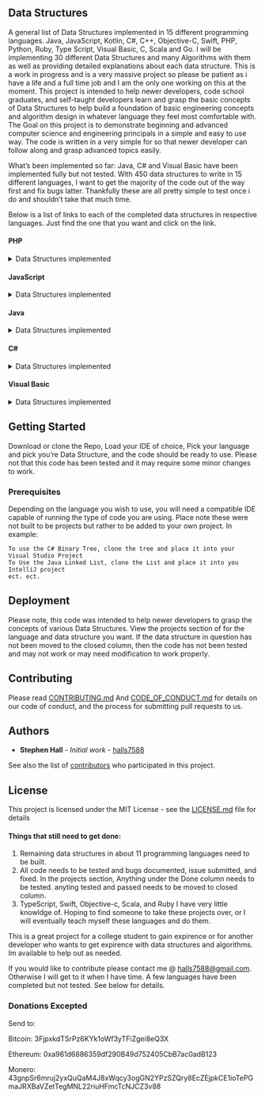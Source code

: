 ## Data Structures
A general list of Data Structures implemented in 15 different programming languages. Java, JavaScript, Kotlin, C#, C++, Objective-C, Swift, PHP, Python, Ruby, Type Script, Visual Basic, C, Scala and Go. I will be implementing 30 different Data Structures and many Algorithms with them as well as providing detailed explanations about each data structure. This is a work in progress and is a very massive project so please be patient as i have a life and a full time job and I am the only one working on this at the moment.
This project is intended to help newer developers, code school graduates, and self-taught developers learn and grasp the basic concepts of Data Structures to help build a foundation of basic engineering concepts and algorithm design in whatever language they feel most comfortable with. The Goal on this project is to demonstrate beginning and advanced computer science and engineering principals in a simple and easy to use way. The code is written in a very simple for so that newer developer can follow along and grasp advanced topics easily.

What’s been implemented so far: Java, C# and Visual Basic have been implemented fully but not tested. With 450 data structures to write in 15 different languages, I want to get the majority of the code out of the way first and fix bugs latter. Thankfully these are all pretty simple to test once i do and shouldn’t take that much time.

Below is a list of links to each of the completed data structures in respective languages. Just find the one that you want and click on the link.


#### PHP

<details>
  <summary>Data Structures implemented</summary>
  
  ##### Arrays
  
  [Circular Array in PHP](https://github.com/halls7588/Data_Structures_in_15_Languages/blob/master/PHP/Arrays/CircularArray/CircularArray.php)
  
  ##### Lists
  
  [Doubly Linked List in PHP](https://github.com/halls7588/Data_Structures_in_15_Languages/blob/master/PHP/Lists/Doubly_Linked_List/DoublyLinkedList.php)
  
  [Linked List in PHP](https://github.com/halls7588/Data_Structures_in_15_Languages/blob/master/PHP/Lists/LinkedList/LinkedList.php)
  
  ##### Trees
  
  [Binary Tree in PHP](https://github.com/halls7588/Data_Structures_in_15_Languages/blob/master/PHP/Trees/BinaryTree.php)
  
  ##### Stacks
  
  [Arrayed Stack in PHP](https://github.com/halls7588/Data_Structures_in_15_Languages/blob/master/PHP/Stacks/ArrayedStack/ArrayedStack.php)
  
  [Linked Stack in PHP](https://github.com/halls7588/Data_Structures_in_15_Languages/blob/master/PHP/Stacks/LinkedStack/LinkedStack.php)
  
  ##### Queues
  
  [Arrayed Queue in PHP](https://github.com/halls7588/Data_Structures_in_15_Languages/blob/master/PHP/Queue/Arrayed_Queues/ArrayedQueue.php)
  
  [Linked Queue in PHP](https://github.com/halls7588/Data_Structures_in_15_Languages/blob/master/PHP/Queue/Linked_Queue/Linked_Queue/LinkedQueue.php)  
  
  ##### Heaps
  
  ##### Hashtabels
  
  ##### Graphs
</details>

#### JavaScript

<details>
  <summary>Data Structures implemented</summary>
  
  ##### Arrays 
  
  [Circular Array in JavaScript](https://github.com/halls7588/Data_Structures_in_15_Languages/blob/master/JavaScript/Arrays/CircularArray/CircularArray.js)
  
  [ArrayList in JavaScript](https://github.com/halls7588/Data_Structures_in_15_Languages/blob/master/JavaScript/Arrays/ArrayList/ArrayList.js)
  
  ##### Lists
  
  [Doubly Linked List in JavaScript](https://github.com/halls7588/Data_Structures_in_15_Languages/blob/master/JavaScript/Lists/Doubly_Linked_List/DoublyLinkedList.js)
  
  [Linked List in JavaScript](https://github.com/halls7588/Data_Structures_in_15_Languages/blob/master/JavaScript/Lists/Linked_List/LinkedList.js)
  
  ##### Trees
  
  [Binary Tree in JavaScript](https://github.com/halls7588/Data_Structures_in_15_Languages/blob/master/JavaScript/Trees/Binary_Tree/BinaryTree.js)
  
  [AVL Tree in JavaScript](https://github.com/halls7588/Data_Structures_in_15_Languages/blob/master/JavaScript/Trees/AVL_Tree/AVLTree.js)
    
  [Red Black Tree in JavaScript](https://github.com/halls7588/Data_Structures_in_15_Languages/blob/master/JavaScript/Trees/Red_Black_Tree/RedBlackTree.js)
  
  ##### Stacks
  
  [Arrayed Stack in JavaScript](https://github.com/halls7588/Data_Structures_in_15_Languages/blob/master/JavaScript/Stacks/Arrayed_Stack/Arrayed_Stack.js)
  
  [Linked Stack in JavaScript](https://github.com/halls7588/Data_Structures_in_15_Languages/blob/master/JavaScript/Stacks/Stack_Linked/LinkedStack.js)
  
  ##### Queues
  
  [Arrayed Queue in JavaScript](https://github.com/halls7588/Data_Structures_in_15_Languages/tree/master/JavaScript/Queues/ArrayedQueue)
  
  [Linked Queue in JavaScript](https://github.com/halls7588/Data_Structures_in_15_Languages/blob/master/JavaScript/Queues/LinkedQueue/LinkedQueue.js) 
  
  ##### Heaps
  
  ##### Hashtabels
  
  ##### Graphs
</details>

#### Java

<details>
  <summary>Data Structures implemented</summary>
  
  ##### Arrays
  
  [Circular Array in Java](https://github.com/halls7588/Data_Structures_in_15_Languages/blob/master/Java/Arrays/CircularArray/CircularArray.java)
  
  [ArrayList in Java](https://github.com/halls7588/Data_Structures_in_15_Languages/blob/master/Java/Arrays/ArrayList/ArrayList.java)
  
  [Arrayed Set in Java](https://github.com/halls7588/Data_Structures_in_15_Languages/blob/master/Java/Arrays/ArrayedSet/ArrayedSet.java)
  
  [Associative Array in Java](https://github.com/halls7588/Data_Structures_in_15_Languages/blob/master/Java/Arrays/AssociativeArray/AssociativeArray.java)
  
  [Sorted Array in Java](https://github.com/halls7588/Data_Structures_in_15_Languages/blob/master/Java/Arrays/Sorted_Array/SortedArray.java)
  
  ##### Lists
  
  [Doubly Linked List in Java](https://github.com/halls7588/Data_Structures_in_15_Languages/blob/master/Java/Lists/Doubly_Linked_List/DoublyLinkedList.java)
  
  [Linked List in Java](https://github.com/halls7588/Data_Structures_in_15_Languages/blob/master/Java/Lists/Linked_List/LinkedList.java)
  
  [Skip List in Java](https://github.com/halls7588/Data_Structures_in_15_Languages/blob/master/Java/Lists/Skip_List/SkipList.java)
  
  [Linked Set in Java](https://github.com/halls7588/Data_Structures_in_15_Languages/blob/master/Java/Lists/LinkedSet/LinkedSet.java)
  
  ##### Trees
  
  [Binary Tree in Java](https://github.com/halls7588/Data_Structures_in_15_Languages/blob/master/Java/Trees/Binary_Tree/BinaryTree.java)
  
  [B-Tree in Java](https://github.com/halls7588/Data_Structures_in_15_Languages/blob/master/Java/Trees/BTree/BTree.java)
  
  [Self Balancing Binary Tree in Java](https://github.com/halls7588/Data_Structures_in_15_Languages/blob/master/Java/Trees/SelfBalancingBinaryTree/SelfBalancingBinaryTree.java)
  
  [Splay Tree in Java](https://github.com/halls7588/Data_Structures_in_15_Languages/blob/master/Java/Trees/SplayTree/SplayTree.java)
  
  [Red Black Tree in Java](https://github.com/halls7588/Data_Structures_in_15_Languages/blob/master/Java/Trees/RedBlackTree/RedBlackTree.java)
  
  [AVL Tree in Java](https://github.com/halls7588/Data_Structures_in_15_Languages/blob/master/Java/Trees/AVL_Tree/AVLTree.java)
  
  ##### Stacks
  
  [Arrayed Stack in Java](https://github.com/halls7588/Data_Structures_in_15_Languages/blob/master/Java/Stacks/Arrayed_Stack/ArrayedStack.java)
  
  [Circular Stack in Java](https://github.com/halls7588/Data_Structures_in_15_Languages/blob/master/Java/Stacks/CircularStack/CricularStack.java)
  
  [Linked Stack in Java](https://github.com/halls7588/Data_Structures_in_15_Languages/blob/master/Java/Stacks/Linked_Stack/LinkedStack.java)
  
  ##### Queues
  
  [Arrayed Queue in Java](https://github.com/halls7588/Data_Structures_in_15_Languages/blob/master/Java/Queues/Arrayed_Queue/ArrayedQueue.java)
  
  [Priority Queue in Java](https://github.com/halls7588/Data_Structures_in_15_Languages/blob/master/Java/Queues/PriorityQueue/PriorityQueue.java)
  
  [Circular Queue in Java](https://github.com/halls7588/Data_Structures_in_15_Languages/blob/master/Java/Queues/CircularQueue/CricularQueue.java)
  
  [Deque in Java](https://github.com/halls7588/Data_Structures_in_15_Languages/blob/master/Java/Queues/Deque/Deque.java)
  
  [Linked Queue in Java](https://github.com/halls7588/Data_Structures_in_15_Languages/blob/master/Java/Queues/Linked_Queue/LinkedQueue.java) 
  
  ##### Heaps
  
  [Linked Heap in Java](https://github.com/halls7588/Data_Structures_in_15_Languages/blob/master/Java/Heaps/LinkedHeap/LinkedHeap.java) 
  
  [Arrayed Heap in Java](https://github.com/halls7588/Data_Structures_in_15_Languages/blob/master/Java/Heaps/ArrayedHeap/ArrayedHeap.java)
  
  [Heap Sort in Java](https://github.com/halls7588/Data_Structures_in_15_Languages/blob/master/Java/Heaps/HeapSort/HeapSort.java) 
  
  ##### Hashtabels
  
  [Hashset in Java](https://github.com/halls7588/Data_Structures_in_15_Languages/blob/master/Java/Hashtables/HashSet/HashSet.java) 
  
  [Hashtabel in Java](https://github.com/halls7588/Data_Structures_in_15_Languages/blob/master/Java/Hashtables/HashTable/Hashtable.java) 
  
  ##### Graphs
  
  [Undirected Graph in Java](https://github.com/halls7588/Data_Structures_in_15_Languages/blob/master/Java/Graphs/UndirectedGraph/UndirectedGraph.java)
  
  [Directed Graph in Java](https://github.com/halls7588/Data_Structures_in_15_Languages/blob/master/Java/Graphs/DirectedGraph/DirectedGraph.java) 
</details>

#### C#

<details>
  <summary>Data Structures implemented</summary>
  
  ##### Arrays
  
   [Circular Array in C#](https://github.com/halls7588/Data_Structures_in_15_Languages/blob/master/C%23/Arrays/CircularArray/CirculayArray.cs)
  
  [ArrayList in C#](https://github.com/halls7588/Data_Structures_in_15_Languages/blob/master/C%23/Arrays/ArrayList/ArrayList.cs)
  
  [Arrayed Set in C#](https://github.com/halls7588/Data_Structures_in_15_Languages/blob/master/C%23/Arrays/ArrayedSet/ArrayedSet.cs)
  
  [Associative Array in C#](https://github.com/halls7588/Data_Structures_in_15_Languages/blob/master/C%23/Arrays/AssociativeArray/AssociativeArray.cs)
  
  [Sorted Array in C#](https://github.com/halls7588/Data_Structures_in_15_Languages/blob/master/C%23/Arrays/SortedArray/SortedArray.cs)
  
  ##### Lists
  
  [Doubly Linked List in C#](https://github.com/halls7588/Data_Structures_in_15_Languages/blob/master/C%23/Lists/DoublyLinkedList/DoublyLinkedList.cs)
  
  [Linked List in C#](https://github.com/halls7588/Data_Structures_in_15_Languages/blob/master/C%23/Lists/Linked_List/LinkedList.cs)
  
  [Skip List in C#](https://github.com/halls7588/Data_Structures_in_15_Languages/blob/master/C%23/Lists/SkipList/SkipList.cs)
  
  [Linked Set in C#](https://github.com/halls7588/Data_Structures_in_15_Languages/blob/master/C%23/Lists/LinkedSet/LinkedSet.cs)
  
  ##### Trees
  
  [Binary Tree in C#](https://github.com/halls7588/Data_Structures_in_15_Languages/blob/master/C%23/Trees/Binary_Tree/BinaryTree.cs)
  
  [B-Tree in C#](https://github.com/halls7588/Data_Structures_in_15_Languages/blob/master/C%23/Trees/BTree/BTree.cs)
  
  [Self Balancing Binary Tree in C#](https://github.com/halls7588/Data_Structures_in_15_Languages/blob/master/C%23/Trees/SelfBalancingBinaryTree/SelfBalancingBinaryTree.cs)
  
  [Splay Tree in C#](https://github.com/halls7588/Data_Structures_in_15_Languages/blob/master/C%23/Trees/SplayTree/SplayTree.cs)
  
  [Red Black Tree in C#](https://github.com/halls7588/Data_Structures_in_15_Languages/blob/master/C%23/Trees/RedBlackTree/RedBlackTree.cs)
  
  [AVL Tree in C#](https://github.com/halls7588/Data_Structures_in_15_Languages/blob/master/C%23/Trees/AVLTree/AVLTree.cs)
  
  ##### Stacks
  
  [Arrayed Stack in C#](https://github.com/halls7588/Data_Structures_in_15_Languages/blob/master/C%23/Stacks/Arrayed_Stack/ArrayedStack.cs)
  
  [Circular Stack in C#](https://github.com/halls7588/Data_Structures_in_15_Languages/blob/master/C%23/Stacks/CircularStack/CircularStack.cs)
  
  [Linked Stack in C#](https://github.com/halls7588/Data_Structures_in_15_Languages/blob/master/C%23/Stacks/Linked_Stack/LinkedStack.cs)
  
  ##### Queues
  
  [Arrayed Queue in C#](https://github.com/halls7588/Data_Structures_in_15_Languages/blob/master/C%23/Queues/Arrayed_Queue/ArrayedQueue.cs)
  
  [Priority Queue in C#](https://github.com/halls7588/Data_Structures_in_15_Languages/blob/master/C%23/Queues/PriorityQueue/PriorityQueue.cs)
  
  [Circular Queue in C#](https://github.com/halls7588/Data_Structures_in_15_Languages/blob/master/C%23/Queues/CircularQueue/CircularQueue.cs)
  
  [Deque in C#](https://github.com/halls7588/Data_Structures_in_15_Languages/blob/master/C%23/Queues/Deque/Deque.cs)
  
  [Linked Queue in C#](https://github.com/halls7588/Data_Structures_in_15_Languages/blob/master/C%23/Queues/Linked_Queue/LinkedQueue.cs) 
  
  ##### Heaps
  
  [Linked Heap in C#](https://github.com/halls7588/Data_Structures_in_15_Languages/blob/master/C%23/Heaps/LinkedHeap/LinkedHeap.cs) 
  
  [Arrayed Heap in C#](https://github.com/halls7588/Data_Structures_in_15_Languages/blob/master/C%23/Heaps/ArrayedHeap/ArrayedHeap.cs)
  
  [Heap Sort in C#](https://github.com/halls7588/Data_Structures_in_15_Languages/blob/master/C%23/Heaps/HeapSort/HeapSort.cs) 
  
  ##### Hashtabels
  
  [Hashset in C#](https://github.com/halls7588/Data_Structures_in_15_Languages/blob/master/C%23/HashTables/HashSet/Hashset.cs) 
  
  [Hashtable in C#](https://github.com/halls7588/Data_Structures_in_15_Languages/blob/master/C%23/HashTables/Hashtable/Hashtable.cs) 
  
  ##### Graphs
  
  [Undirected Graph in C#](https://github.com/halls7588/Data_Structures_in_15_Languages/blob/master/C%23/Graphs/UndirecetedGraph/UndirectedGraph.cs)
  
  [Directed Graph in C#](https://github.com/halls7588/Data_Structures_in_15_Languages/blob/master/C%23/Graphs/DirectedGraph/DirectedGraph.cs)
</details>

#### Visual Basic

<details>
  <summary>Data Structures implemented</summary>
  
  ##### Arrays
  
   [Circular Array in Visual Basic](https://github.com/halls7588/Data_Structures_in_15_Languages/blob/master/Visual_Basic/Arrays/CircularArray/CircularArray.vb)
  
  [ArrayList in Visual Basic](https://github.com/halls7588/Data_Structures_in_15_Languages/blob/master/Visual_Basic/Arrays/ArrayList/ArrayList.vb)
  
  [Arrayed Set in Visual Basic](https://github.com/halls7588/Data_Structures_in_15_Languages/blob/master/Visual_Basic/Arrays/ArrayedSet/ArrayedSet.vb)
  
  [Associative Array in Visual Basic](https://github.com/halls7588/Data_Structures_in_15_Languages/blob/master/Visual_Basic/Arrays/AssociativeArray/AssociativeArray.vb)
  
  [Sorted Array in Visual Basic](https://github.com/halls7588/Data_Structures_in_15_Languages/blob/master/Visual_Basic/Arrays/SortedArray/SortedArray.vb)
  
  ##### Lists
  
  [Doubly Linked List in Visual Basic](https://github.com/halls7588/Data_Structures_in_15_Languages/blob/master/Visual_Basic/Lists/DoublyLinkedList/DoublyLinkedList.vb)
  
  [Linked List in Visual Basic](https://github.com/halls7588/Data_Structures_in_15_Languages/blob/master/Visual_Basic/Lists/Linked_List/LinkedList.vb)
  
  [Skip List in Visual Basic](https://github.com/halls7588/Data_Structures_in_15_Languages/blob/master/Visual_Basic/Lists/SkipList/SkipList.vb)
  
  [Linked Set in Visual Basic](https://github.com/halls7588/Data_Structures_in_15_Languages/blob/master/Visual_Basic/Lists/LinkedSet/LinkedSet.vb)
  
  ##### Trees
  
  [Binary Tree in Visual Basic](https://github.com/halls7588/Data_Structures_in_15_Languages/blob/master/Visual_Basic/Trees/BinaryTree/BinaryTree.vb)
  
  [B-Tree in Visual Basic](https://github.com/halls7588/Data_Structures_in_15_Languages/blob/master/Visual_Basic/Trees/BTree/BTree.vb)
  
  [Self Balancing Binary Tree in Visual Basic](https://github.com/halls7588/Data_Structures_in_15_Languages/blob/master/Visual_Basic/Trees/SelfBalancingBinaryTree/SelfBalancingBinaryTree.vb)
  
  [Splay Tree in Visual Basic](https://github.com/halls7588/Data_Structures_in_15_Languages/blob/master/Visual_Basic/Trees/SplayTree/SplayTree.vb)
  
  [Red Black Tree in Visual Basic](https://github.com/halls7588/Data_Structures_in_15_Languages/blob/master/Visual_Basic/Trees/RedBlackTree/RedBlackTree.vb)
  
  [AVL Tree in C#](https://github.com/halls7588/Data_Structures_in_15_Languages/blob/master/Visual_Basic/Trees/AVLTree/ABLTree.vb)
  
  ##### Stacks
  
  [Arrayed Stack in Visual Basic](https://github.com/halls7588/Data_Structures_in_15_Languages/blob/master/Visual_Basic/Stacks/Arrayed_Stack/ArrayedStack.vb)
  
  [Circular Stack in Visual Basic](https://github.com/halls7588/Data_Structures_in_15_Languages/blob/master/Visual_Basic/Stacks/CricularStack/CircularStack.vb)
  
  [Linked Stack in Visual Basic](https://github.com/halls7588/Data_Structures_in_15_Languages/blob/master/Visual_Basic/Stacks/Linked_Stack/LinkedStack.vb)
  
  ##### Queues
  
  [Arrayed Queue in Visual Basic](https://github.com/halls7588/Data_Structures_in_15_Languages/blob/master/Visual_Basic/Queues/Arrayed_Queue/ArrayedQueue.vb)
  
  [Priority Queue in Visual Basic](https://github.com/halls7588/Data_Structures_in_15_Languages/blob/master/Visual_Basic/Queues/PriorityQueue/PriorityQueue.vb)
  
  [Circular Queue in Visual Basic](https://github.com/halls7588/Data_Structures_in_15_Languages/blob/master/Visual_Basic/Queues/CircularQueue/CircularQueue.vb)
  
  [Deque in Visual Basic](https://github.com/halls7588/Data_Structures_in_15_Languages/blob/master/Visual_Basic/Queues/Deque/Deque.vb)
  
  [Linked Queue in Visual Basic](https://github.com/halls7588/Data_Structures_in_15_Languages/blob/master/Visual_Basic/Queues/Linked_Queue/LinkedQueue.vb) 
  
  ##### Heaps
  
  [Linked Heap in Visual Basic](https://github.com/halls7588/Data_Structures_in_15_Languages/blob/master/Visual_Basic/Heaps/LinkedHeap/LinkedHeap.vb) 
  
  [Arrayed Heap in Visual Basic](https://github.com/halls7588/Data_Structures_in_15_Languages/blob/master/Visual_Basic/Heaps/ArrayedHeap/ArrayedHeap.vb)
  
  [Heap Sort in Visual Basic](https://github.com/halls7588/Data_Structures_in_15_Languages/blob/master/Visual_Basic/Heaps/HeapSort/HeapSort.vb) 
  
  ##### Hashtabels
  
  [Hashset in Visual Basic](https://github.com/halls7588/Data_Structures_in_15_Languages/blob/master/Visual_Basic/HashTables/HashSet/HashSet.vb) 
  
  [Hashtable in Visual Basic](https://github.com/halls7588/Data_Structures_in_15_Languages/blob/master/Visual_Basic/HashTables/Hashtable/Hashtable.vb) 
  
  ##### Graphs
  
  [Undirected Graph in Visual Basic](https://github.com/halls7588/Data_Structures_in_15_Languages/blob/master/Visual_Basic/Graphs/UndirectedGraph/UndirectedGraph.vb)
  
  [Directed Graph in Visual Basic](https://github.com/halls7588/Data_Structures_in_15_Languages/blob/master/Visual_Basic/Graphs/DirectedGraph/DirectedGraph.vb)
</details>

## Getting Started

Download or clone the Repo, Load your IDE of choice, Pick your language and pick you’re Data Structure, and the code should be ready to use. Please not that this code has been tested and it may require some minor changes to work. 

### Prerequisites

Depending on the language you wish to use, you will need a compatible IDE capable of running the type of code you are using. Place note these were not built to be projects but rather to be added to your own project. In example:

```
To use the C# Binary Tree, clone the tree and place it into your Visual Studio Project
To Use the Java Linked List, clone the List and place it into you IntelliJ project
ect. ect. 
```
## Deployment

Please note, this code was intended to help newer developers to grasp the concepts of various Data Structures. View the projects section of for the language and data structure you want. If the data structure in question has not been moved to the closed column, then the code has not been tested and may not work or may need modification to work properly. 

## Contributing
Please read [CONTRIBUTING.md](https://github.com/halls7588/Data_Structures_in_15_Languages/blob/master/CONTRIBUTING.md) And [CODE_OF_CONDUCT.md](https://github.com/halls7588/Data_Structures_in_15_Languages/blob/master/CODE_OF_CONDUCT.md)
for details on our code of conduct, and the process for submitting pull requests to us.


## Authors

* **Stephen Hall** - *Initial work* - [halls7588](https://github.com/halls7588)

See also the list of [contributors]( https://github.com/halls7588/Data_Structures_in_15_Languages/graphs/contributors) who participated in this project.

## License

This project is licensed under the MIT License - see the [LICENSE.md](LICENSE.md) file for details



#### Things that still need to get done:
1. Remaining data structures in about 11 programming languages need to be built. 
2. All code needs to be tested and bugs documented, issue submitted, and fixed. In the projects section, Anything under the Done column needs to be tested. anyting tested and passed needs to be moved to closed column.
3. TypeScript, Swift, Objective-c, Scala, and Ruby I have very little knowldge of. Hoping to find someone to take these projects over, or I will eventually teach myself these languages and do them. 

This is a great project for a college student to gain expirence or for another developer who wants to get expirence with data structures and algorithms. Im available to help out as needed. 

If you would like to contribute please contact me @ halls7588@gmail.com. Otherwise I will get to it when I have time. A few languages have been completed but not tested. See below for details. 

### Donations Excepted
Send to:

Bitcoin: 3FjpxkdTSrPz6KYk1oWf3yTFiZgei8eQ3X

Ethereum: 0xa961d6886359df290B49d752405CbB7ac0adB123

Monero: 43gnpSr6mruj2yxQuQaM4J8xWqcy3ogGN2YPzSZQry8EcZEjpkCE1ioTePGmaJRXBaVZetTegMNL22riuHFmcTcNJCZ3v88
